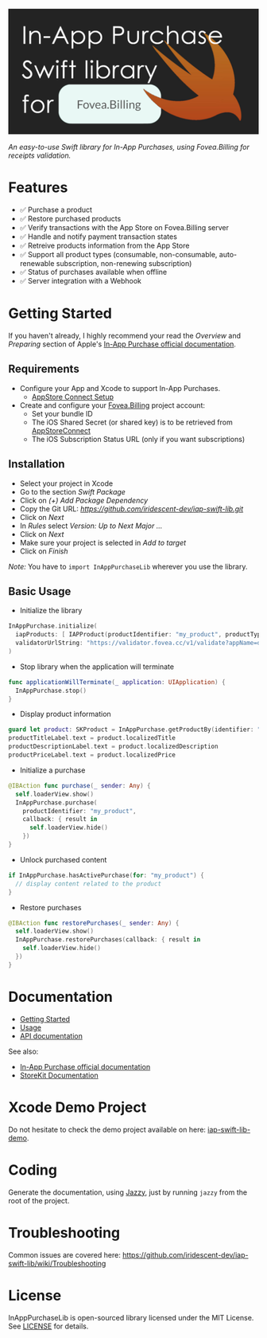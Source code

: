 <p align="center">
  <img src="img/InAppPurchaseLib.png" width="640" title="InAppPurchaseLib">
</p>

_An easy-to-use Swift library for In-App Purchases, using Fovea.Billing for receipts validation._


# Features

* ✅ Purchase a product 
* ✅ Restore purchased products
* ✅ Verify transactions with the App Store on Fovea.Billing server
* ✅ Handle and notify payment transaction states
* ✅ Retreive products information from the App Store
* ✅ Support all product types (consumable, non-consumable, auto-renewable subscription, non-renewing subscription)
* ✅ Status of purchases available when offline
* ✅ Server integration with a Webhook

# Getting Started
If you haven't already, I highly recommend your read the *Overview* and *Preparing* section of Apple's [In-App Purchase official documentation](https://developer.apple.com/in-app-purchase).

## Requirements
* Configure your App and Xcode to support In-App Purchases.
  * [AppStore Connect Setup](https://help.apple.com/app-store-connect/#/devb57be10e7)
* Create and configure your [Fovea.Billing](https://billing.fovea.cc/?ref=iap-swift-lib) project account:
  * Set your bundle ID
  * The iOS Shared Secret (or shared key) is to be retrieved from [AppStoreConnect](https://appstoreconnect.apple.com/)
  * The iOS Subscription Status URL (only if you want subscriptions)

## Installation
* Select your project in Xcode
* Go to the section *Swift Package*
* Click on *(+) Add Package Dependency*
* Copy the Git URL: *https://github.com/iridescent-dev/iap-swift-lib.git*
* Click on *Next*
* In *Rules* select *Version: Up to Next Major ...*
* Click on *Next*
* Make sure your project is selected in *Add to target*
* Click on *Finish*

*Note:* You have to `import InAppPurchaseLib` wherever you use the library.

## Basic Usage

* Initialize the library
``` swift
InAppPurchase.initialize(
  iapProducts: [ IAPProduct(productIdentifier: "my_product", productType: .nonConsumable) ],
  validatorUrlString: "https://validator.fovea.cc/v1/validate?appName=demo&apiKey=12345678"
)
```

* Stop library when the application will terminate
``` swift
func applicationWillTerminate(_ application: UIApplication) {
  InAppPurchase.stop()
}
```

* Display product information
``` swift
guard let product: SKProduct = InAppPurchase.getProductBy(identifier: "my_product") else { return }
productTitleLabel.text = product.localizedTitle
productDescriptionLabel.text = product.localizedDescription
productPriceLabel.text = product.localizedPrice
```

* Initialize a purchase
``` swift
@IBAction func purchase(_ sender: Any) {
  self.loaderView.show()
  InAppPurchase.purchase(
    productIdentifier: "my_product",
    callback: { result in
      self.loaderView.hide()
    })
}
```

* Unlock purchased content
``` swift
if InAppPurchase.hasActivePurchase(for: "my_product") {
  // display content related to the product
}
```

* Restore purchases
``` swift
@IBAction func restorePurchases(_ sender: Any) {
  self.loaderView.show()
  InAppPurchase.restorePurchases(callback: { result in
    self.loaderView.hide()
  })
}
```

# Documentation
- [Getting Started](https://iridescent-dev.github.io/iap-swift-lib/Getting%20Started.html)
- [Usage](https://iridescent-dev.github.io/iap-swift-lib/Usage.html)
- [API documentation](https://iridescent-dev.github.io/iap-swift-lib/API%20documentation.html)

See also:
- [In-App Purchase official documentation](https://developer.apple.com/in-app-purchase)
- [StoreKit Documentation](https://developer.apple.com/documentation/storekit/in-app_purchase)

# Xcode Demo Project
Do not hesitate to check the demo project available on here: [iap-swift-lib-demo](https://github.com/iridescent-dev/iap-swift-lib-demo).

# Coding
Generate the documentation, using [Jazzy](https://github.com/realm/jazzy), just by running  `jazzy` from the root of the project.

# Troubleshooting
Common issues are covered here: https://github.com/iridescent-dev/iap-swift-lib/wiki/Troubleshooting

# License
InAppPurchaseLib is open-sourced library licensed under the MIT License. See [LICENSE](LICENSE) for details.
